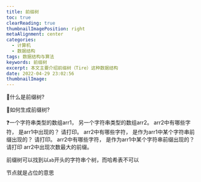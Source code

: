 ```yaml
---
title: 前缀树
toc: true
clearReading: true
thumbnailImagePosition: right
metaAlignment: center
categories:
  - 计算机
  - 数据结构
tags: 数据结构与算法
keywords: 前缀树
excerpt: 本文主要介绍前缀树（Tire）这种数据结构
date: 2022-04-29 23:02:56
thumbnailImage:
---
```

<!-- toc -->


:thinking:什么是前缀树?



:thinking:如何生成前缀树?



:question:一个字符串类型的数组arr1， 另一个字符串类型的数组arr2。 arr2中有哪些字符， 是arr1中出现的？ 请打印。 arr2中有哪些字符， 是作为arr1中某个字符串前缀出现的？ 请打印。 arr2中有哪些字符， 是作为arr1中某个字符串前缀出现的？ 请打印 arr2中出现次数最大的前缀。



前缀树可以找到以`ab`开头的字符串个树，而哈希表不可以

节点就是占位的意思

